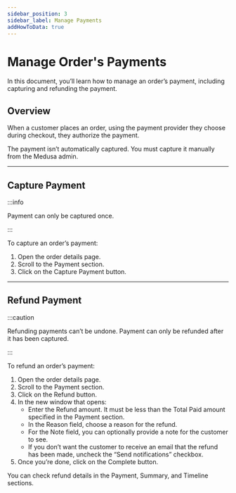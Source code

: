 ```yaml
---
sidebar_position: 3
sidebar_label: Manage Payments
addHowToData: true
---
```


# Manage Order's Payments

In this document, you’ll learn how to manage an order’s payment, including capturing and refunding the payment.

## Overview

When a customer places an order, using the payment provider they choose during checkout, they authorize the payment.

The payment isn’t automatically captured. You must capture it manually from the Medusa admin.

---

## Capture Payment

:::info

Payment can only be captured once.

:::

To capture an order’s payment:

1. Open the order details page.
2. Scroll to the Payment section.
3. Click on the Capture Payment button.

---

## Refund Payment

:::caution

Refunding payments can’t be undone. Payment can only be refunded after it has been captured.

:::

To refund an order’s payment:

1. Open the order details page.
2. Scroll to the Payment section.
3. Click on the Refund button.
4. In the new window that opens:
    - Enter the Refund amount. It must be less than the Total Paid amount specified in the Payment section.
    - In the Reason field, choose a reason for the refund.
    - For the Note field, you can optionally provide a note for the customer to see.
    - If you don’t want the customer to receive an email that the refund has been made, uncheck the “Send notifications” checkbox.
5. Once you’re done, click on the Complete button.

You can check refund details in the Payment, Summary, and Timeline sections.
